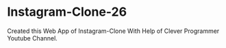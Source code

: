 # Instagram-Clone-26
Created  this Web App of Instagram-Clone With Help of Clever Programmer Youtube Channel.
